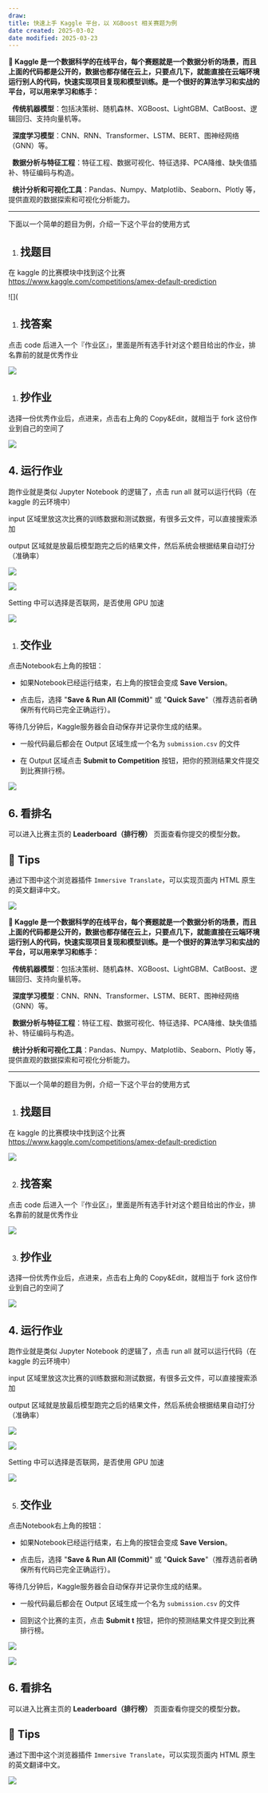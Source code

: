 ```yaml
---
draw:
title: 快速上手 Kaggle 平台，以 XGBoost 相关赛题为例
date created: 2025-03-02
date modified: 2025-03-23
---
```

**🎯 Kaggle 是一个数据科学的在线平台，每个赛题就是一个数据分析的场景，而且上面的代码都是公开的，数据也都存储在云上，只要点几下，就能直接在云端环境运行别人的代码，快速实现项目复现和模型训练。是一个很好的算法学习和实战的平台，可以用来学习和练手：**

  **传统机器模型**：包括决策树、随机森林、XGBoost、LightGBM、CatBoost、逻辑回归、支持向量机等。

  **深度学习模型**：CNN、RNN、Transformer、LSTM、BERT、图神经网络（GNN）等。

  **数据分析与特征工程**：特征工程、数据可视化、特征选择、PCA降维、缺失值插补、特征编码与构造。

  **统计分析和可视化工具**：Pandas、Numpy、Matplotlib、Seaborn、Plotly 等，提供直观的数据探索和可视化分析能力。

---

下面以一个简单的题目为例，介绍一下这个平台的使用方式

1. ## 找题目
    

在 kaggle 的比赛模块中找到这个比赛 https://www.kaggle.com/competitions/amex-default-prediction

![](

1. ## 找答案
    

点击 code 后进入一个『作业区』，里面是所有选手针对这个题目给出的作业，排名靠前的就是优秀作业

![](https://hf7l9aiqzx.feishu.cn/space/api/box/stream/download/asynccode/?code=N2MyZDRkZGFiYzg3YTEzM2YxMTg5NzJiNzY1MGJlNjVfUXFiUW9lemhYNW1kNmlSZ3pIUmluaERtVnBVQnByd0RfVG9rZW46UThiNGJyUUJsbzRrY3F4NFJ4YWNwcG5PbjFnXzE3NDA4NTE1Mjg6MTc0MDg1NTEyOF9WNA)

1. ## 抄作业
    

选择一份优秀作业后，点进来，点击右上角的 Copy&Edit，就相当于 fork 这份作业到自己的空间了

![](https://hf7l9aiqzx.feishu.cn/space/api/box/stream/download/asynccode/?code=ZmJiYjY3MWRlZWQ4NzU4ZWE4NDUwNTQ1NDFhNjlkMThfUjRBMGt0UkdoZWxEa2FZZFVJUFlQQkI1a3N4bXhMNDdfVG9rZW46UTBMQ2J3SlJZb3dzSFZ4UXdrRWMxaDVpbkFjXzE3NDA4NTE1Mjg6MTc0MDg1NTEyOF9WNA)

## 4. 运行作业

跑作业就是类似 Jupyter Notebook 的逻辑了，点击 run all 就可以运行代码（在 kaggle 的云环境中）

input 区域里放这次比赛的训练数据和测试数据，有很多云文件，可以直接搜索添加

output 区域就是放最后模型跑完之后的结果文件，然后系统会根据结果自动打分（准确率）

![](https://hf7l9aiqzx.feishu.cn/space/api/box/stream/download/asynccode/?code=MTRhZDA4N2Y1NDQxODhhNTljYzBjMDM5ZDg4NmE0YzJfNUdFTXJXVkhhelVPak5ISDhxRWNUTHVTcDQ3N3duNERfVG9rZW46UU9WWGJiZkhZb0t4dWh4OTRLaGNJZGhGbmJnXzE3NDA4NTE1Mjg6MTc0MDg1NTEyOF9WNA)

  

![](https://hf7l9aiqzx.feishu.cn/space/api/box/stream/download/asynccode/?code=MTZlYjYyMGZmMjY4NzhjZjc3N2Q4YmI2NmQzZTQxODNfcExxYjJycXlPZUxwRGI2TVZlY2o3eFQzMXd1Q0hMYmtfVG9rZW46TVk2NmJ6cWpLb25OSHV4bjFremNrQm1nbkdmXzE3NDA4NTE1Mjg6MTc0MDg1NTEyOF9WNA)

Setting 中可以选择是否联网，是否使用 GPU 加速

![](https://hf7l9aiqzx.feishu.cn/space/api/box/stream/download/asynccode/?code=OTQyNGJlMzVhMDZlZTY3MmQ5OTdmZDg0ZjAzMTM3YmRfMXEyQllmbFlCMDZWY0ZPMUhZUEtpZTVkTTE3S0t2YkdfVG9rZW46Tm50TWJBZWlCb2czeGF4ZnFyUWNCRnFQblhlXzE3NDA4NTE1Mjg6MTc0MDg1NTEyOF9WNA)

1. ## 交作业
    

点击Notebook右上角的按钮：

- 如果Notebook已经运行结束，右上角的按钮会变成 **Save Version**。
    
- 点击后，选择 "**Save & Run All (Commit)**" 或 "**Quick Save**"（推荐选前者确保所有代码已完全正确运行）。
    

等待几分钟后，Kaggle服务器会自动保存并记录你生成的结果。

- 一般代码最后都会在 Output 区域生成一个名为 `submission.csv` 的文件
    
- 在 Output 区域点击 **Submit to Competition** 按钮，把你的预测结果文件提交到比赛排行榜。
    

![](https://hf7l9aiqzx.feishu.cn/space/api/box/stream/download/asynccode/?code=MTM4MDQ2OTQ3NWZiMWU0ZGU0ZTZiMjg4ZDBlOTA0NzNfOWF3Q3BZVklrclBSZVd6eTQzWVhWUDJlTUx4Y2Rlc0ZfVG9rZW46QnZKMWJXdzFob0NLN2t4ZmFta2NiWmVubkdiXzE3NDA4NTE1Mjg6MTc0MDg1NTEyOF9WNA)

## 6. 看排名

可以进入比赛主页的 **Leaderboard（排行榜）** 页面查看你提交的模型分数。

  

  

  

  

  

  

## 📌 Tips

通过下图中这个浏览器插件 `Immersive Translate`，可以实现页面内 HTML 原生的英文翻译中文。

![](https://hf7l9aiqzx.feishu.cn/space/api/box/stream/download/asynccode/?code=OGIwYmQyNzM5ZDFlMTFmMTE2MTZmNWIwYzgyYmI0YTJfZDlmWXg4eTdncDF6OThmaUx2YnFVU1VwMUt4cEFqNkJfVG9rZW46REJZZWI0azlJbzhFZUh4a0VVU2NPMDZTbjRiXzE3NDA4NTE1Mjg6MTc0MDg1NTEyOF9WNA)

**🎯 Kaggle 是一个数据科学的在线平台，每个赛题就是一个数据分析的场景，而且上面的代码都是公开的，数据也都存储在云上，只要点几下，就能直接在云端环境运行别人的代码，快速实现项目复现和模型训练。是一个很好的算法学习和实战的平台，可以用来学习和练手：**

  **传统机器模型**：包括决策树、随机森林、XGBoost、LightGBM、CatBoost、逻辑回归、支持向量机等。

  **深度学习模型**：CNN、RNN、Transformer、LSTM、BERT、图神经网络（GNN）等。

  **数据分析与特征工程**：特征工程、数据可视化、特征选择、PCA降维、缺失值插补、特征编码与构造。

  **统计分析和可视化工具**：Pandas、Numpy、Matplotlib、Seaborn、Plotly 等，提供直观的数据探索和可视化分析能力。

---

下面以一个简单的题目为例，介绍一下这个平台的使用方式

1. ## 找题目

在 kaggle 的比赛模块中找到这个比赛 https://www.kaggle.com/competitions/amex-default-prediction

![](https://hf7l9aiqzx.feishu.cn/space/api/box/stream/download/asynccode/?code=ZGFkZGY0ZjUwYzI0NTIxZjBmN2JmMTAzYjViYTRhZjZfVGdwNWIyQ1JiWDlrQUc5dFBwTVdxcWpia1R5UHRXYjBfVG9rZW46TzdMZ2I2VG1yb2xpU2Z4Tk8zWmNJTjZTbkVoXzE3NDI2NjY1NTE6MTc0MjY3MDE1MV9WNA)

2. ## 找答案
    

点击 code 后进入一个『作业区』，里面是所有选手针对这个题目给出的作业，排名靠前的就是优秀作业

![](https://hf7l9aiqzx.feishu.cn/space/api/box/stream/download/asynccode/?code=MGVlZjAyZjAwNTMxZmZiYjc5YjNiMjJmZDMzNGYyYmJfb0p6UVVnOGozVVo1RVcxTXpla1VrREZEOHdVTHpwZllfVG9rZW46UThiNGJyUUJsbzRrY3F4NFJ4YWNwcG5PbjFnXzE3NDI2NjY1NTE6MTc0MjY3MDE1MV9WNA)

3. ## 抄作业
    

选择一份优秀作业后，点进来，点击右上角的 Copy&Edit，就相当于 fork 这份作业到自己的空间了

![](https://hf7l9aiqzx.feishu.cn/space/api/box/stream/download/asynccode/?code=Zjk4NjQyZjYwM2U3NWI0NmM1MDAwYTc3MDY2OGE1ZThfdlRHNFpJVWJCa2RkeXdxTVloSGlCNEg0eTJPc0Y5b29fVG9rZW46UTBMQ2J3SlJZb3dzSFZ4UXdrRWMxaDVpbkFjXzE3NDI2NjY1NTE6MTc0MjY3MDE1MV9WNA)

## 4. 运行作业

跑作业就是类似 Jupyter Notebook 的逻辑了，点击 run all 就可以运行代码（在 kaggle 的云环境中）

input 区域里放这次比赛的训练数据和测试数据，有很多云文件，可以直接搜索添加

output 区域就是放最后模型跑完之后的结果文件，然后系统会根据结果自动打分（准确率）

![](https://hf7l9aiqzx.feishu.cn/space/api/box/stream/download/asynccode/?code=YTkzZjRkYzA1NGEwMjdlOWY3MTZiOTc0NWIyZjZmNTlfY2ZUVFFHSDlNSnBnaHRNbnk2UVNRVXp1UHhkaWtpeUxfVG9rZW46UU9WWGJiZkhZb0t4dWh4OTRLaGNJZGhGbmJnXzE3NDI2NjY1NTE6MTc0MjY3MDE1MV9WNA)

  

![](https://hf7l9aiqzx.feishu.cn/space/api/box/stream/download/asynccode/?code=ZWRmYjNlMjUyMDkyZmIxOGYyMWQ5MGY1NjNhODY0ZGNfMDJqZzlPcG50Y25hRXRsa0ZRWWlLRW9rckxzcnJvZzZfVG9rZW46TVk2NmJ6cWpLb25OSHV4bjFremNrQm1nbkdmXzE3NDI2NjY1NTE6MTc0MjY3MDE1MV9WNA)

Setting 中可以选择是否联网，是否使用 GPU 加速

![](https://hf7l9aiqzx.feishu.cn/space/api/box/stream/download/asynccode/?code=MDkzNjY1ZjgzZTBlMTI1MmI4NzAxZjJjYTA0MDkyZGRfUExwakpnQU1BcHVRbWtWbzZnbVlOQ09Vc0FvTVNXRVpfVG9rZW46Tm50TWJBZWlCb2czeGF4ZnFyUWNCRnFQblhlXzE3NDI2NjY1NTE6MTc0MjY3MDE1MV9WNA)

5. ## 交作业
    

点击Notebook右上角的按钮：

- 如果Notebook已经运行结束，右上角的按钮会变成 **Save Version**。
    
- 点击后，选择 "**Save & Run All (Commit)**" 或 "**Quick Save**"（推荐选前者确保所有代码已完全正确运行）。
    

等待几分钟后，Kaggle服务器会自动保存并记录你生成的结果。

- 一般代码最后都会在 Output 区域生成一个名为 `submission.csv` 的文件
    
- 回到这个比赛的主页，点击 **Submit t** 按钮，把你的预测结果文件提交到比赛排行榜。
    

![](https://hf7l9aiqzx.feishu.cn/space/api/box/stream/download/asynccode/?code=Y2U2NmFlYmRjMzNiODkwMDAyYjUyNjQ5MjFjMzNlMDNfQ0FGQklES1ZtcnNwcHNaNTRFMHZMejFDckk3Sms3dFdfVG9rZW46QnZKMWJXdzFob0NLN2t4ZmFta2NiWmVubkdiXzE3NDI2NjY1NTE6MTc0MjY3MDE1MV9WNA)

![](https://hf7l9aiqzx.feishu.cn/space/api/box/stream/download/asynccode/?code=NmNkY2IzMzBlZjhkNDRjZmUzODAwMjU4YzhhMjMxMjRfTHVld2NBNmN6b3R1SDRHUGZpanZ2bVlWMTNFWDBSMG5fVG9rZW46QlByUWJ4dUVGb1hLcWd4eEh3bWNPV3lRbmNiXzE3NDI2NjY1NTE6MTc0MjY3MDE1MV9WNA)

## 6. 看排名

可以进入比赛主页的 **Leaderboard（排行榜）** 页面查看你提交的模型分数。

  

  

  

  

  

  

## 📌 Tips

通过下图中这个浏览器插件 `Immersive Translate`，可以实现页面内 HTML 原生的英文翻译中文。

![](https://hf7l9aiqzx.feishu.cn/space/api/box/stream/download/asynccode/?code=ZTlhZGJhMmY0NGMxMWEzYjU5ZGNjOGZiZjM4MmQyZmFfOWZrcFhIejRqZU1LSzdxb2o3bWliaEk4cjZFalpZeExfVG9rZW46REJZZWI0azlJbzhFZUh4a0VVU2NPMDZTbjRiXzE3NDI2NjY1NTE6MTc0MjY3MDE1MV9WNA)
